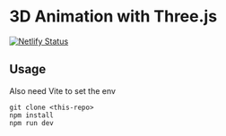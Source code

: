 # 3D Animation with Three.js
[![Netlify Status](https://api.netlify.com/api/v1/badges/3f18d7aa-13d7-4def-8a3e-47e50955f45e/deploy-status)](https://app.netlify.com/sites/silly-malasada-a7493b/deploys)
## Usage

Also need Vite to set the env

```
git clone <this-repo>
npm install
npm run dev
```
